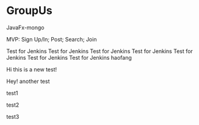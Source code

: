 # GroupUs

JavaFx-mongo

MVP: Sign Up/In; Post; Search; Join

Test for Jenkins
Test for Jenkins
Test for Jenkins
Test for Jenkins
Test for Jenkins
Test for Jenkins
Test for Jenkins
haofang

Hi this is a new test!

Hey! another test

test1

test2

test3
